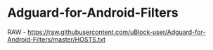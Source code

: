 # Adguard-for-Android-Filters
 
 RAW - https://raw.githubusercontent.com/uBlock-user/Adguard-for-Android-Filters/master/HOSTS.txt
